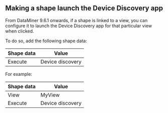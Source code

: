 ## Making a shape launch the Device Discovery app

From DataMiner 9.6.1 onwards, if a shape is linked to a view, you can configure it to launch the Device Discovery app for that particular view when clicked.

To do so, add the following shape data:

| Shape data | Value            |
|------------|------------------|
| Execute    | Device discovery |

For example:

| Shape data | Value            |
|------------|------------------|
| View       | MyView           |
| Execute    | Device discovery |
